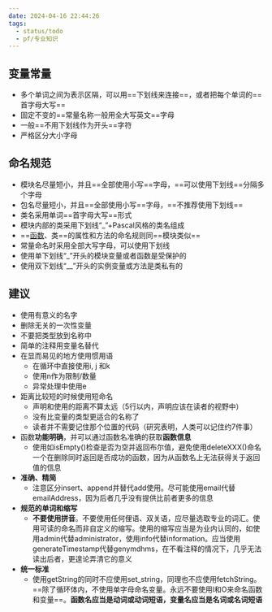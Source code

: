 ```yaml
---
date: 2024-04-16 22:44:26
tags:
  - status/todo
  - pf/专业知识
---
```


## 变量常量

- 多个单词之间为表示区隔，可以用==下划线来连接==，或者把每个单词的==首字母大写==
- 固定不变的==常量名称一般用全大写英文==字母
- 一般==不用下划线作为开头==字符
- 严格区分大小字母

## 命名规范

- 模块名尽量短小，并且==全部使用小写==字母，==可以使用下划线==分隔多个字母
- 包名尽量短小，并且==全部使用小写==字母，==不推荐使用下划线==
- 类名采用单词==首字母大写==形式
- 模块内部的类采用下划线“_”+Pascal风格的类名组成
- ==[函数](../../02专业学习/C语言/函数.md)、类==的属性和方法的命名规则同==模块类似==
- 常量命名时采用全部大写字母，可以使用下划线
- 使用单下划线“_”开头的模块变量或者函数是受保护的
- 使用双下划线“__”开头的实例变量或方法是类私有的

## 建议

- 使用有意义的名字
- 删除无关的一次性变量
- 不要把类型放到名称中
- 简单的注释用变量名替代
- 在显而易见的地方使用惯用语
	- 在循环中直接使用i, j 和k
	- 使用n作为限制/数量
	- 异常处理中使用e
- 距离比较短的时候使用短命名
	- 声明和使用的距离不算太远（5行以内，声明应该在读者的视野中）
	- 没有比变量的类型更适合的名称了
	- 读者并不需要记住那个位置的代码（研究表明，人类可以记住约7件事）
- 函数**功能明确**，并可以通过函数名准确的获取**函数信息**
	- 使用如isEmpty()检查是否为空并返回布尔值，避免使用deleteXXX()命名一个在删除同时返回是否成功的函数，因为从函数名上无法获得关于返回值的信息
- **准确、精简**
	- 注意区分insert、append并替代add使用。尽可能使用email代替emailAddress，因为后者几乎没有提供比前者更多的信息
- **规范的单词和缩写**
	- **不要使用拼音**。不要使用任何俚语、双关语，应尽量选取专业的词汇。使用可读的命名而非自定义的缩写。使用的缩写应当是为业内认同的，如使用admin代替administrator，使用info代替information。应当使用generateTimestamp代替genymdhms，在不看注释的情况下，几乎无法读出后者，更遑论弄清它的意义
- **统一标准**
	- 使用getString的同时不应使用set_string，同理也不应使用fetchString。==除了循环体内，不使用单字母命名变量。永远不要使用l和O来命名函数和变量==。**函数名应当是动词或动词短语，变量名应当是名词或名词短语**
